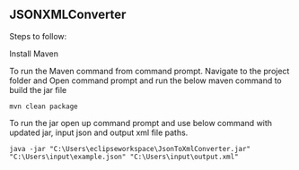 ## JSONXMLConverter


Steps to follow:

Install Maven

To run the Maven command from command prompt.
Navigate to the project folder and Open command prompt and run the below maven command to build the jar file
		
	mvn clean package
		
To run the jar open up command prompt and use below command with updated jar, input json and output xml file paths.

	java -jar "C:\Users\eclipseworkspace\JsonToXmlConverter.jar" "C:\Users\input\example.json" "C:\Users\input\output.xml"